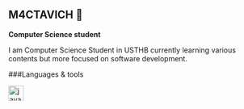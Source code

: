 ## M4CTAVICH 👋

**Computer Science student**

I am Computer Science Student in USTHB currently learning various contents but more focused on software development.

###Languages & tools

<img align="left" alt="java" width="30px" style="padding-right : 10px;" src="https://cdn.jsdelivr.net/gh/devicons/devicon@latest/icons/java/java-original-wordmark.svg"/>
          


